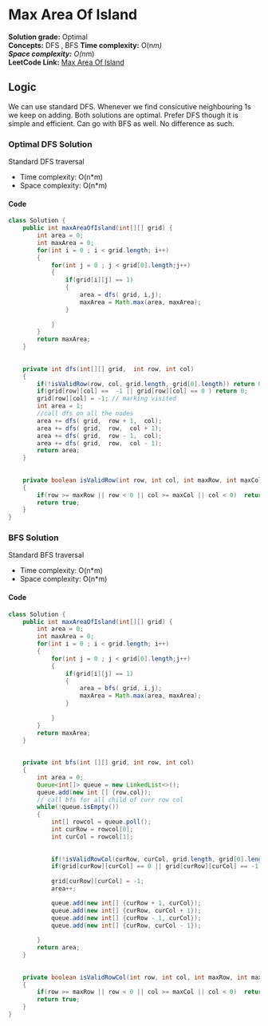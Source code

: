 # Max Area Of Island

**Solution grade:** Optimal  
**Concepts:** DFS , BFS
**Time complexity:** O(n*m)  <br>
**Space complexity:** O(n*m) <br>
**LeetCode Link:** [Max Area Of Island](https://leetcode.com/problems//max-area-of-island)


## Logic
We can use standard DFS. Whenever we find consicutive neighbouring 1s we keep on adding. 
Both solutions are optimal. Prefer DFS though it is simple and efficient.  Can go with BFS as well. No difference as such.



### Optimal DFS Solution 

Standard DFS traversal

- Time complexity: O(n*m)
- Space complexity: O(n*m)


####  Code

```java
class Solution {
    public int maxAreaOfIsland(int[][] grid) {
        int area = 0; 
        int maxArea = 0;
        for(int i = 0 ; i < grid.length; i++)
        {
            for(int j = 0 ; j < grid[0].length;j++)
            {
                if(grid[i][j] == 1)
                {
                    area = dfs( grid, i,j);
                    maxArea = Math.max(area, maxArea);
                }
                
            }
        }
        return maxArea;
    }
    
    
    private int dfs(int[][] grid,  int row, int col)
    {
        if(!isValidRow(row, col, grid.length, grid[0].length)) return 0;
        if(grid[row][col] ==  -1 || grid[row][col] == 0 ) return 0;
        grid[row][col] = -1; // marking visited
        int area = 1;
        //call dfs on all the nodes
        area += dfs( grid,  row + 1,  col);
        area += dfs( grid,  row,  col + 1);
        area += dfs( grid,  row - 1,  col);
        area += dfs( grid,  row,  col - 1);
        return area;
    }
    
    
    private boolean isValidRow(int row, int col, int maxRow, int maxCol)
    {
        if(row >= maxRow || row < 0 || col >= maxCol || col < 0)  return false;
        return true;
    }
}
```



###  BFS Solution 

Standard BFS traversal

- Time complexity: O(n*m)
- Space complexity: O(n*m)


####  Code

```java
class Solution {
    public int maxAreaOfIsland(int[][] grid) {
        int area = 0; 
        int maxArea = 0;
        for(int i = 0 ; i < grid.length; i++)
        {
            for(int j = 0 ; j < grid[0].length;j++)
            {
                if(grid[i][j] == 1)
                {
                    area = bfs( grid, i,j);
                    maxArea = Math.max(area, maxArea);
                }
                
            }
        }
        return maxArea;
    }
    
    
    private int bfs(int [][] grid, int row, int col)
    {
        int area = 0;
        Queue<int[]> queue = new LinkedList<>();
        queue.add(new int [] {row,col});
        // call bfs for all child of curr row col
        while(!queue.isEmpty())
        {
            int[] rowcol = queue.poll();
            int curRow = rowcol[0];
            int curCol = rowcol[1];
            
            
            if(!isValidRowCol(curRow, curCol, grid.length, grid[0].length)) continue;
            if(grid[curRow][curCol] == 0 || grid[curRow][curCol] == -1 ) continue;
            
            grid[curRow][curCol] = -1;
            area++;

            queue.add(new int[] {curRow + 1, curCol});
            queue.add(new int[] {curRow, curCol + 1});
            queue.add(new int[] {curRow - 1, curCol});
            queue.add(new int[] {curRow, curCol - 1});
            
        }
        return area;
    }
    
    
    private boolean isValidRowCol(int row, int col, int maxRow, int maxCol)
    {
        if(row >= maxRow || row < 0 || col >= maxCol || col < 0)  return false;
        return true;
    }
}
```
